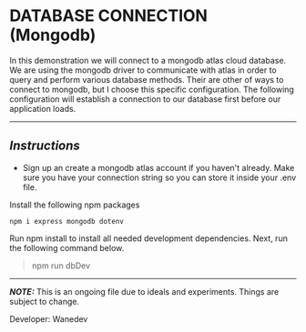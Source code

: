 # DATABASE CONNECTION (Mongodb)

In this demonstration we will connect to a mongodb atlas cloud database. We are using the mongodb driver to communicate with atlas in order to query and perform various database methods. Their are other of ways to connect to mongodb, but I choose this specific configuration. The following configuration will establish a connection to our database first before our application loads. 

---

## ___Instructions___

- Sign up an create a mongodb atlas account if you haven't already. Make sure you have your connection string so you can store it inside your .env file.

Install the following npm packages
```
npm i express mongodb dotenv

```

Run npm install to install all needed development dependencies. Next, run the following command below.

>npm run dbDev

---
___**NOTE:**___
This is an ongoing file due to ideals and experiments. Things are subject to change.

Developer: Wanedev